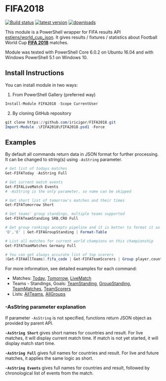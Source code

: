 # FIFA2018

[![Build status](https://ci.appveyor.com/api/projects/status/9v6xq9coradp2j5b/branch/master?svg=true)](https://ci.appveyor.com/project/iricigor/fifa2018/branch/master)
[![latest version](https://img.shields.io/powershellgallery/v/FIFA2018.svg?label=latest+version)](https://www.powershellgallery.com/packages/FIFA2018)
[![downloads](https://img.shields.io/powershellgallery/dt/FIFA2018.svg?label=downloads)](https://www.powershellgallery.com/packages/FIFA2018)

This module is a PowerShell wrapper for FIFA results API [estiens/world_cup_json](https://github.com/estiens/world_cup_json).
It gives results / fixtures / statistics about Football World Cup **[FIFA 2018](https://www.fifa.com/worldcup/)** matches.

Module was tested with PowerShell Core 6.0.2 on Ubuntu 16.04 and with Windows PowerShell 5.1 on Windows 10.

## Install Instructions

You can install module in two ways:

1. From PowerShell Gallery (preferred way)

```PowerShell
Install-Module FIFA2018 -Scope CurrentUser
```

2. By cloning GitHub repository
```PowerShell
git clone https://github.com/iricigor/FIFA2018.git
Import-Module .\FIFA2018\FIFA2018.psd1 -Force
```

## Examples

By default all commands return data in JSON format for further processing. It can be changed to string(s) using `-AsString` parameter.

```PowerShell
# Get list of todays matches
Get-FIFAToday -AsString Full

# Get current match events
Get-FIFALiveMatch Events
# -AsString is the only parameter, so name can be skipped

# Get short list of tomorrow's matches and their times
Get-FIFATomorrow Short

# Get teams' group standings, multiple teams supported
Get-FIFATeamStanding SRB,CRO Full

# Get group rankings accepts pipeline and it is better to format it as table
'D','E' | Get-FIFAGroupStanding | Format-Table

# List all matches for current world champions on this championship
Get-FIFATeamMatches Germany Full

# You can get always accurate list of top scorers
(Get-FIFAAllTeams).fifa_code | Get-FIFATeamScorers | Group player,country | ? Count -gt 1 | Sort-Object Count -Desc | Select Name, Count
```

For more information, see detailed examples for each command:

- Matches: [Today](Docs/Get-FIFAToday.md), [Tomorrow](Docs/Get-FIFATomorrow.md), [LiveMatch](Docs/Get-FIFALiveMatch.md)
- Teams - Standings, Goals: [TeamStanding](Docs/Get-FIFATeamStanding.md), [GroupStanding](Docs/Get-FIFAGroupStanding.md), [TeamMatches](Docs/Get-FIFATeamMatches.md), [TeamScorers](Docs/Get-FIFATeamScorers.md)
- Lists: [AllTeams](Docs/Get-FIFAAllTeams.md), [AllGroups](Docs/Get-FIFAAllGroups.md)

### -AsString parameter explanation

If parameter `-AsString` is not specified, functions return JSON object as provided by parent API.

**`-AsString Short`** gives short names for countries and result. For live matches, it will display current match time. If match is not yet started, it will display match start time.

**`-AsString Full`** gives full names for countries and result. For live and future matches, it applies the same logic as short.

**`-AsString Events`** gives full names for countries and result, followed by chronological list of events from the match.